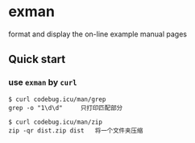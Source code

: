 # exman
format and display the on-line example manual pages

## Quick start

### use `exman` by `curl`

```shell
$ curl codebug.icu/man/grep
grep -o "1\d\d"     只打印匹配部分

$ curl codebug.icu/man/zip
zip -qr dist.zip dist   将一个文件夹压缩
```
